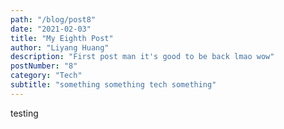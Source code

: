 ```yaml
---
path: "/blog/post8"
date: "2021-02-03"
title: "My Eighth Post"
author: "Liyang Huang"
description: "First post man it's good to be back lmao wow"
postNumber: "8"
category: "Tech"
subtitle: "something something tech something"
---
```


testing
